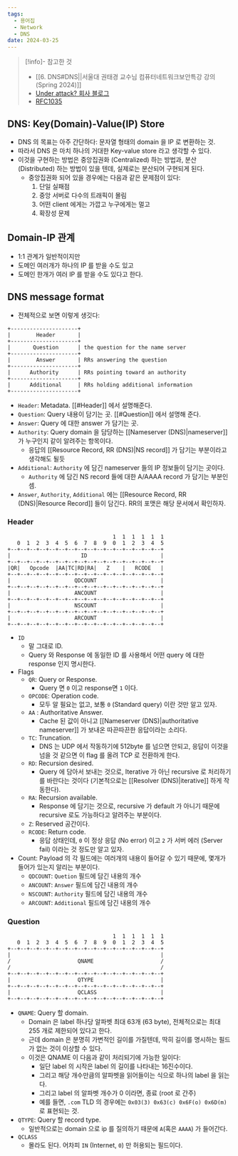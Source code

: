 ```yaml
---
tags:
  - 용어집
  - Network
  - DNS
date: 2024-03-25
---
```

> [!info]- 참고한 것
> - [[6. DNS#DNS||서울대 권태경 교수님 컴퓨터네트워크보안특강 강의 (Spring 2024)]]
> - [Under attack? 회사 블로그](https://www.cloudflare.com/learning/dns/what-is-dns/)
> - [RFC1035](https://www.rfc-editor.org/rfc/rfc1035.txt)

## DNS: Key(Domain)-Value(IP) Store

- DNS 의 목표는 아주 간단하다: 문자열 형태의 domain 을 IP 로 변환하는 것.
- 따라서 DNS 은 마치 하나의 거대한 Key-value store 라고 생각할 수 있다.
- 이것을 구현하는 방법은 중앙집권화 (Centralized) 하는 방법과, 분산 (Distributed) 하는 방법이 있을 텐데, 실제로는 분산되어 구현되게 된다.
	- 중앙집권화 되어 있을 경우에는 다음과 같은 문제점이 있다:
		1. 단일 실패점
		2. 중앙 서버로 다수의 트래픽이 몰림
		3. 어떤 client 에게는 가깝고 누구에게는 멀고
		4. 확장성 문제

## Domain-IP 관계

- 1:1 관계가 일반적이지만
- 도메인 여러개가 하나의 IP 를 받을 수도 있고
- 도메인 한개가 여러 IP 를 받을 수도 있다고 한다.

## DNS message format

- 전체적으로 보면 이렇게 생깃다:

```
+---------------------+
|        Header       |
+---------------------+
|       Question      | the question for the name server
+---------------------+
|        Answer       | RRs answering the question
+---------------------+
|      Authority      | RRs pointing toward an authority
+---------------------+
|      Additional     | RRs holding additional information
+---------------------+
```

- `Header`: Metadata. [[#Header]] 에서 설명해준다.
- `Question`: Query 내용이 담기는 곳. [[#Question]] 에서 설명해 준다.
- `Answer`: Query 에 대한 answer 가 담기는 곳.
- `Authority`: Query domain 을 담당하는 [[Nameserver (DNS)|nameserver]] 가 누구인지 같이 알려주는 항목이다.
	- 응답의 [[Resource Record, RR (DNS)|NS record]] 가 담기는 부분이라고 생각해도 될듯
- `Additional`: `Authority` 에 담긴 nameserver 들의 IP 정보들이 담기는 곳이다.
	- `Authority` 에 담긴 NS record 들에 대한 A/AAAA record 가 담기는 부분인 셈.
- `Answer`, `Authority`, `Additional` 에는 [[Resource Record, RR (DNS)|Resource Record]] 들이 담긴다. RR의 포맷은 해당 문서에서 확인하자.

### Header

```
                                 1  1  1  1  1  1
   0  1  2  3  4  5  6  7  8  9  0  1  2  3  4  5
+--+--+--+--+--+--+--+--+--+--+--+--+--+--+--+--+
|                      ID                       |
+--+--+--+--+--+--+--+--+--+--+--+--+--+--+--+--+
|QR|   Opcode  |AA|TC|RD|RA|   Z    |   RCODE   |
+--+--+--+--+--+--+--+--+--+--+--+--+--+--+--+--+
|                    QDCOUNT                    |
+--+--+--+--+--+--+--+--+--+--+--+--+--+--+--+--+
|                    ANCOUNT                    |
+--+--+--+--+--+--+--+--+--+--+--+--+--+--+--+--+
|                    NSCOUNT                    |
+--+--+--+--+--+--+--+--+--+--+--+--+--+--+--+--+
|                    ARCOUNT                    |
+--+--+--+--+--+--+--+--+--+--+--+--+--+--+--+--+
```

- `ID`
	- 말 그대로 ID.
	- Query 와 Response 에 동일한 ID 를 사용해서 어떤 query 에 대한 response 인지 명시한다.
- Flags
	- `QR`: Query or Response.
		- Query 면 `0` 이고 response면 `1` 이다.
	- `OPCODE`: Operation code.
		- 모두 알 필요는 없고, 보통 `0` (Standard query) 이란 것만 알고 있자.
	- `AA` : Authoritative Answer.
		- Cache 된 값이 아니고 [[Nameserver (DNS)|authoritative nameserver]] 가 보내온 따끈따끈한 응답이라는 소리다.
	- `TC`: Truncation.
		- DNS 는 UDP 에서 작동하기에 512byte 를 넘으면 안되고, 응답이 이것을 넘을 것 같으면 이 flag 를 올려 TCP 로 전환하게 한다.
	- `RD`: Recursion desired.
		- Query 에 담아서 보내는 것으로, Iterative 가 아닌 recursive 로 처리하기를 바란다는 것이다 (기본적으로는 [[Resolver (DNS)|iterative]] 하게 작동한다).
	- `RA`: Recursion available.
		- Response 에 담기는 것으로, recursive 가 default 가 아니기 때문에 recursive 로도 가능하다고 알려주는 부분이다.
	- `Z`: Reserved 공간이다.
	- `RCODE`: Return code.
		- 응답 상태인데, `0` 이 정상 응답 (No error) 이고 `2` 가 서버 에러 (Server fail) 이라는 것 정도만 알고 있자.
- Count: Payload 의 각 필드에는 여러개의 내용이 들어갈 수 있기 때문에, 몇개가 들어가 있는지 알리는 부분이다.
	- `QDCOUNT`: `Quetion` 필드에 담긴 내용의 개수
	- `ANCOUNT`: `Answer` 필드에 담긴 내용의 개수
	- `NSCOUNT`: `Authority` 필드에 담긴 내용의 개수
	- `ARCOUNT`: `Additional` 필드에 담긴 내용의 개수

### Question

```
                                 1  1  1  1  1  1
   0  1  2  3  4  5  6  7  8  9  0  1  2  3  4  5
+--+--+--+--+--+--+--+--+--+--+--+--+--+--+--+--+
|                                               |
/                     QNAME                     /
/                                               /
+--+--+--+--+--+--+--+--+--+--+--+--+--+--+--+--+
|                     QTYPE                     |
+--+--+--+--+--+--+--+--+--+--+--+--+--+--+--+--+
|                     QCLASS                    |
+--+--+--+--+--+--+--+--+--+--+--+--+--+--+--+--+
```

- `QNAME`: Query 할 domain.
	- Domain 은 label 하나당 알파벳 최대 63개 (63 byte), 전체적으로는 최대 255 개로 제한되어 있다고 한다.
	- 근데 domain 은 분명히 가변적인 길이를 가질텐데, 딱히 길이를 명시하는 필드가 없는 것이 이상할 수 있다.
	- 이것은 QNAME 이 다음과 같이 처리되기에 가능한 일이다:
		- 일단 label 의 시작은 label 의 길이를 나타내는 16진수이다.
		- 그리고 해당 개수만큼의 알파벳을 읽어들이는 식으로 하나의 label 을 읽는다.
		- 그리고 label 의 알파벳 개수가 0 이라면, 종료 (root 로 간주)
		- 예를 들면, `.com` TLD 의 경우에는 `0x03(3) 0x63(c) 0x6F(o) 0x6D(m)` 로 표현되는 것.
- `QTYPE`: Query 할 record type.
	- 일반적으로는 domain 으로 ip 를 질의하기 때문에 `A`(혹은 `AAAA`) 가 들어간다.
- `QCLASS`
	- 몰라도 된다. 어차피 `IN` (Internet, `0`) 만 허용되는 필드이다.